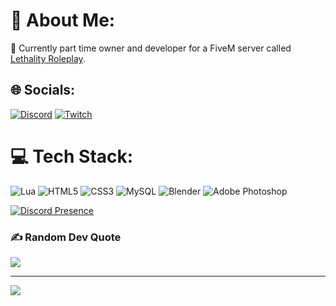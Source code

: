 # 💫 About Me:
🔭 Currently part time owner and developer for a FiveM server called [Lethality Roleplay](https://discord.gg/lethalityroleplay).<br>


## 🌐 Socials:
[![Discord](https://img.shields.io/badge/Discord-%237289DA.svg?logo=discord&logoColor=white)](https://discord.gg/lethalityroleplay) [![Twitch](https://img.shields.io/badge/Twitch-%239146FF.svg?logo=Twitch&logoColor=white)](https://twitch.tv/officialareezy) 

# 💻 Tech Stack:
![Lua](https://img.shields.io/badge/lua-%232C2D72.svg?style=for-the-badge&logo=lua&logoColor=white) ![HTML5](https://img.shields.io/badge/html5-%23E34F26.svg?style=for-the-badge&logo=html5&logoColor=white) ![CSS3](https://img.shields.io/badge/css3-%231572B6.svg?style=for-the-badge&logo=css3&logoColor=white) ![MySQL](https://img.shields.io/badge/mysql-%2300000f.svg?style=for-the-badge&logo=mysql&logoColor=white) ![Blender](https://img.shields.io/badge/blender-%23F5792A.svg?style=for-the-badge&logo=blender&logoColor=white) ![Adobe Photoshop](https://img.shields.io/badge/adobe%20photoshop-%2331A8FF.svg?style=for-the-badge&logo=adobe%20photoshop&logoColor=white)

[![Discord Presence](https://lanyard.cnrad.dev/api/183599154495356929?animated=:bool)](https://discord.com/users/183599154495356929?animated=:bool)

### ✍️ Random Dev Quote
![](https://quotes-github-readme.vercel.app/api?type=horizontal&theme=radical)

---
[![](https://visitcount.itsvg.in/api?id=areezydeveloping&icon=0&color=0)](https://visitcount.itsvg.in)

<!-- Proudly created with GPRM ( https://gprm.itsvg.in ) -->
